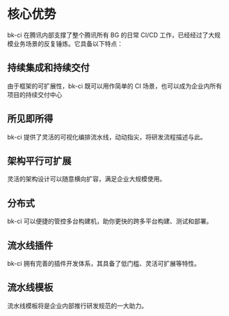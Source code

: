 # 核心优势

bk-ci 在腾讯内部支撑了整个腾讯所有 BG 的日常 CI/CD 工作，已经经过了大规模业务场景的反复锤炼。它具备以下特点：

## 持续集成和持续交付

由于框架的可扩展性，bk-ci 既可以用作简单的 CI 场景，也可以成为企业内所有项目的持续交付中心

## 所见即所得

bk-ci 提供了灵活的可视化编排流水线，动动指尖，将研发流程描述与此。

## 架构平行可扩展

灵活的架构设计可以随意横向扩容，满足企业大规模使用。

## 分布式

bk-ci 可以便捷的管控多台构建机，助你更快的跨多平台构建、测试和部署。

## 流水线插件

bk-ci 拥有完善的插件开发体系，其具备了低门槛、灵活可扩展等特性。

## 流水线模板

流水线模板将是企业内部推行研发规范的一大助力。
